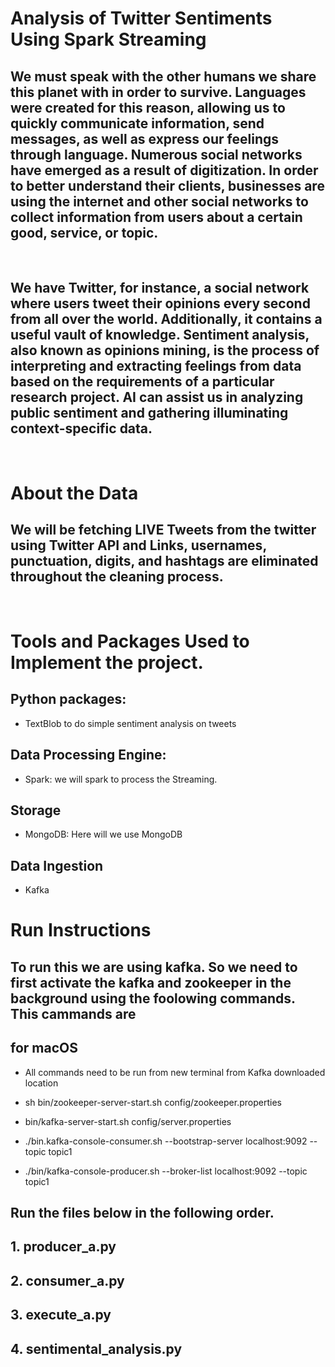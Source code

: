 # Analysis of Twitter Sentiments Using Spark Streaming

## We must speak with the other humans we share this planet with in order to survive. Languages were created for this reason, allowing us to quickly communicate information, send messages, as well as express our feelings through language. Numerous social networks have emerged as a result of digitization. In order to better understand their clients, businesses are using the internet and other social networks to collect information from users about a certain good, service, or topic.

&nbsp;  

## We have Twitter, for instance, a social network where users tweet their opinions every second from all over the world. Additionally, it contains a useful vault of knowledge. Sentiment analysis, also known as opinions mining, is the process of interpreting and extracting feelings from data based on the requirements of a particular research project. AI can assist us in analyzing public sentiment and gathering illuminating context-specific data.

&nbsp; 

# About the Data

## We will be fetching LIVE Tweets from the twitter using Twitter API and Links, usernames, punctuation, digits, and hashtags are eliminated throughout the cleaning process.
&nbsp; 
# Tools and Packages Used to Implement the project.

## Python packages:
* TextBlob to do simple sentiment analysis on tweets
&nbsp; 
## Data Processing Engine:
* Spark: we will spark to process the Streaming.
&nbsp;
## Storage
* MongoDB: Here will we use MongoDB
&nbsp;
## Data Ingestion
* Kafka

# Run Instructions
## To run this we are using kafka. So we need to first activate the kafka and zookeeper in the background using the foolowing commands. This cammands are 
## for macOS

* All commands need to be run from new terminal from Kafka downloaded location 

* sh bin/zookeeper-server-start.sh config/zookeeper.properties


* bin/kafka-server-start.sh config/server.properties


* ./bin.kafka-console-consumer.sh --bootstrap-server localhost:9092 --topic topic1


* ./bin/kafka-console-producer.sh --broker-list localhost:9092 --topic topic1

## Run the files below in the following order.
## 1. producer_a.py
## 2. consumer_a.py
## 3. execute_a.py
## 4. sentimental_analysis.py









